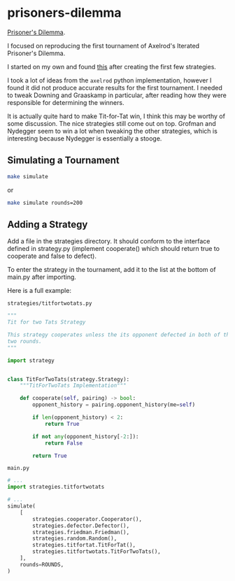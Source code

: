 # prisoners-dilemma

[Prisoner's Dilemma](https://en.wikipedia.org/wiki/Prisoner%27s_dilemma).

I focused on reproducing the first tournament of Axelrod's Iterated Prisoner's
Dilemma.

I started on my own and found
[this](https://github.com/Axelrod-Python/Axelrod/blob/dev/axelrod/strategies/axelrod_first.py)
after creating the first few strategies.

I took a lot of ideas from the `axelrod` python implementation, however I found
it did not produce accurate results for the first tournament. I needed to tweak
Downing and Graaskamp in particular, after reading how they were responsible for
determining the winners.

It is actually quite hard to make Tit-for-Tat win, I think this may be worthy of
some discussion. The nice strategies still come out on top. Grofman and Nydegger
seem to win a lot when tweaking the other strategies, which is interesting because
Nydegger is essentially a stooge.

## Simulating a Tournament

```sh
make simulate
```

or 

```sh
make simulate rounds=200
```

## Adding a Strategy

Add a file in the strategies directory. It should conform to the interface defined in
strategy.py (implement cooperate() which should return true to cooperate and false to defect).

To enter the strategy in the tournament, add it to the list at the bottom of main.py
after importing.

Here is a full example:

`strategies/titfortwotats.py`
```python
"""
Tit for two Tats Strategy

This strategy cooperates unless the its opponent defected in both of the most recent
two rounds.
"""

import strategy


class TitForTwoTats(strategy.Strategy):
    """TitForTwoTats Implementation"""

    def cooperate(self, pairing) -> bool:
        opponent_history = pairing.opponent_history(me=self)

        if len(opponent_history) < 2:
            return True

        if not any(opponent_history[-2:]):
            return False

        return True
```

`main.py`
```python
# ...
import strategies.titfortwotats

# ...
simulate(
    [
        strategies.cooperator.Cooperator(),
        strategies.defector.Defector(),
        strategies.friedman.Friedman(),
        strategies.random.Random(),
        strategies.titfortat.TitForTat(),
        strategies.titfortwotats.TitForTwoTats(),
    ],
    rounds=ROUNDS,
)
```
